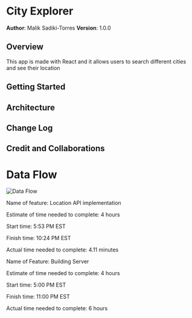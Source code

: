 # City Explorer

**Author**: Malik Sadiki-Torres
**Version**: 1.0.0 

## Overview

This app is made with React and it allows users to search different cities and see their location

## Getting Started
<!-- What are the steps that a user must take in order to build this app on their own machine and get it running? -->

## Architecture
<!-- Provide a detailed description of the application design. What technologies (languages, libraries, etc) you're using, and any other relevant design information. -->

## Change Log
<!-- Use this area to document the iterative changes made to your application as each feature is successfully implemented. Use time stamps. Here's an example:

01-01-2001 4:59pm - Application now has a fully-functional express server, with a GET route for the location resource. -->

## Credit and Collaborations 

# Data Flow

![Data Flow](./img/ServerDataFlow.jpg)


Name of feature: Location API implementation

Estimate of time needed to complete: 4 hours

Start time: 5:53 PM EST

Finish time: 10:24 PM EST

Actual time needed to complete: 4.11 minutes

Name of Feature: Building Server


Estimate of time needed to complete: 4 hours

Start time: 5:00 PM EST

Finish time: 11:00 PM EST

Actual time needed to complete: 6 hours